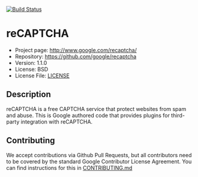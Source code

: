 [![Build Status](https://travis-ci.org/google/recaptcha.svg)](https://travis-ci.org/google/recaptcha)

# reCAPTCHA

* Project page: http://www.google.com/recaptcha/
* Repository: https://github.com/google/recaptcha
* Version: 1.1.0
* License: BSD
* License File: [LICENSE](https://github.com/google/recaptcha/blob/master/LICENSE)

## Description
reCAPTCHA is a free CAPTCHA service that protect websites from spam and abuse.
This is Google authored code that provides plugins for third-party integration
with reCAPTCHA.

## Contributing

We accept contributions via Github Pull Requests, but all contributors need to
be covered by the standard Google Contributor License Agreement. You can find
instructions for this in [CONTRIBUTING.md](https://github.com/google/recaptcha/blob/master/CONTRIBUTING.md)
